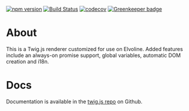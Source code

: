 [![npm version](https://img.shields.io/npm/v/@elvoline/twig.svg)](https://www.npmjs.com/package/@elvoline/twig)
[![Build Status](https://travis-ci.org/elvoline/twig.svg?branch=master)](https://travis-ci.org/elvoline/twig)
[![codecov](https://codecov.io/gh/elvoline/twig/branch/master/graph/badge.svg)](https://codecov.io/gh/elvoline/twig)
[![Greenkeeper badge](https://badges.greenkeeper.io/elvoline/twig.svg)](https://greenkeeper.io/)

# About

This is a Twig.js renderer customized for use on Elvoline.
Added features include an always-on promise support, global variables, automatic DOM creation and i18n.

# Docs

Documentation is available in the [twig.js repo](https://github.com/twigjs/twig.js) on Github.
